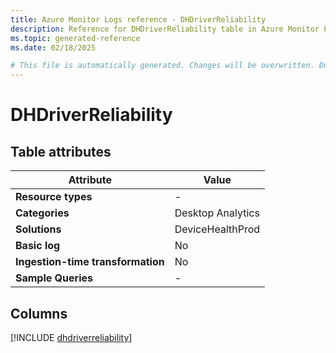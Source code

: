 ```yaml
---
title: Azure Monitor Logs reference - DHDriverReliability
description: Reference for DHDriverReliability table in Azure Monitor Logs.
ms.topic: generated-reference
ms.date: 02/18/2025

# This file is automatically generated. Changes will be overwritten. Do not change this file directly.
---
```


# DHDriverReliability




## Table attributes

|Attribute|Value|
|---|---|
|**Resource types**|-|
|**Categories**|Desktop Analytics|
|**Solutions**| DeviceHealthProd|
|**Basic log**|No|
|**Ingestion-time transformation**|No|
|**Sample Queries**|-|



## Columns
  
[!INCLUDE [dhdriverreliability](~/reusable-content/ce-skilling/azure/includes/azure-monitor/reference/tables/dhdriverreliability-include.md)]
